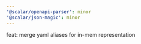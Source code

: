 ```yaml
---
'@scalar/openapi-parser': minor
'@scalar/json-magic': minor
---
```


feat: merge yaml aliases for in-mem representation

